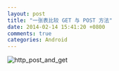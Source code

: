 ```yaml
---
layout: post
title: "一张表比较 GET 与 POST 方法"
date: 2014-02-14 15:41:20 +0800
comments: true
categories: Android
---
```


![http_post_and_get](http://ww3.sinaimg.cn/large/7adcb3b9gw1ediyegna91j20js0adac8.jpg)


